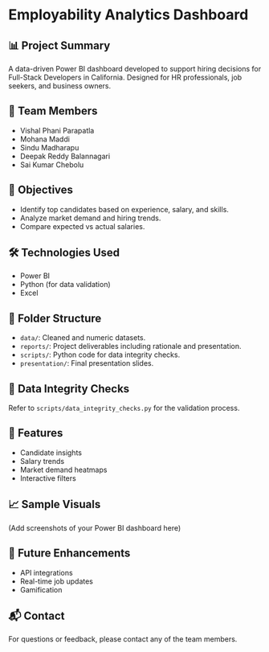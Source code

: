 # Employability Analytics Dashboard

## 📊 Project Summary
A data-driven Power BI dashboard developed to support hiring decisions for Full-Stack Developers in California. Designed for HR professionals, job seekers, and business owners.

## 👥 Team Members
- Vishal Phani Parapatla
- Mohana Maddi
- Sindu Madharapu
- Deepak Reddy Balannagari
- Sai Kumar Chebolu

## 🎯 Objectives
- Identify top candidates based on experience, salary, and skills.
- Analyze market demand and hiring trends.
- Compare expected vs actual salaries.

## 🛠️ Technologies Used
- Power BI
- Python (for data validation)
- Excel

## 📁 Folder Structure
- `data/`: Cleaned and numeric datasets.
- `reports/`: Project deliverables including rationale and presentation.
- `scripts/`: Python code for data integrity checks.
- `presentation/`: Final presentation slides.

## 🧪 Data Integrity Checks
Refer to `scripts/data_integrity_checks.py` for the validation process.

## 🧩 Features
- Candidate insights
- Salary trends
- Market demand heatmaps
- Interactive filters

## 📈 Sample Visuals
(Add screenshots of your Power BI dashboard here)

## 🔗 Future Enhancements
- API integrations
- Real-time job updates
- Gamification

## 📬 Contact
For questions or feedback, please contact any of the team members.

